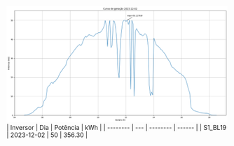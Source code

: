 ![My Image](02_12_2023-S1_BL19.png)
| Inversor | Dia | Potência | kWh    |
| -------- | --- | -------- | ------ |
| S1_BL19       | 2023-12-02  | 50       | 356.30 |
